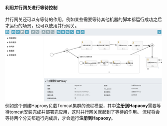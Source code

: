 #### 利用并行网关进行等待控制

并行网关还可以有等待的作用，例如某些需要等待其他机器的脚本都运行成功之后才运行的场景，也可以使用并行网关。
![img](../image/haproxy.png)
例如这个创建Haproxy负载Tomcat集群的流程模型，其中**注册到Hapaoxy**需要等待tomcat安装完成并部署完应用，这时并行网关就起到了等待的作用。
流程将会等待两个分支都运行完成后，才会运行**注册到Hapaoxy**。